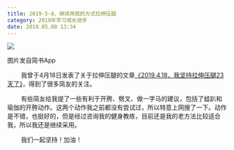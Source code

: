 ```yaml
---
title: 2019-5-8，继续用我的方式拉伸压腿
category: 2019年学习成长进步
date: 2019.05.08 13:34
---
```


![](https://markdown-1301532546.cos.ap-guangzhou.myqcloud.com/peipei_blog/20210921145044.jpeg)  

图片发自简书App

        我曾于4月18日发表了关于拉伸压腿的文章[《2019.4.18，我坚持拉伸压腿23天了》](https://www.jianshu.com/p/ea4ea03c1df6)，得到了很多简友的关注。

        有些简友给我提了一些有利于开胯、劈叉、做一字马的建议，包括了蛙趴和瑜伽的开胯动作。这两个动作我之前都没有尝试过，所以特意上网搜了一下。动作是不错，也挺好的，但是经过咨询我的健身教练，目前还是我的老方法比较适合我，所以我还是继续采用。

        我们一起坚持！加油！
